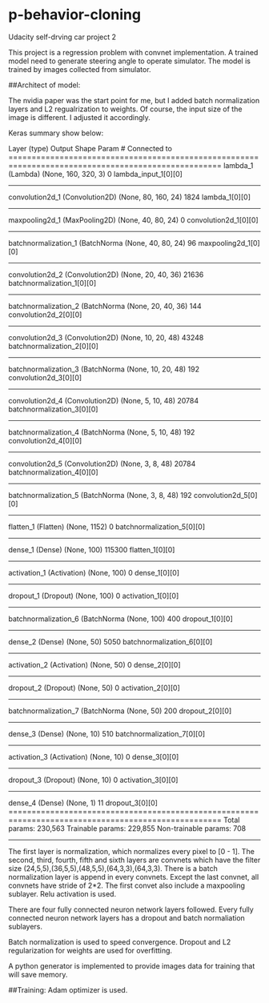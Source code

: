 # p-behavior-cloning
Udacity self-drving car project 2

This project is a regression problem with convnet implementation. A trained model need to generate steering angle to operate simulator. The model is trained by images collected from simulator.

##Architect of model:

The nvidia paper was the start point for me, but I added batch normalization layers and L2 regualrization to weights. Of course, the input size of the image is different. I adjusted it accordingly.

Keras summary show below:

Layer (type)                     Output Shape          Param \#     Connected to                     
\====================================================================================================
lambda_1 (Lambda)                (None, 160, 320, 3)   0           lambda_input_1[0][0]             
____________________________________________________________________________________________________
convolution2d_1 (Convolution2D)  (None, 80, 160, 24)   1824        lambda_1[0][0]                   
____________________________________________________________________________________________________
maxpooling2d_1 (MaxPooling2D)    (None, 40, 80, 24)    0           convolution2d_1[0][0]            
____________________________________________________________________________________________________
batchnormalization_1 (BatchNorma (None, 40, 80, 24)    96          maxpooling2d_1[0][0]             
____________________________________________________________________________________________________
convolution2d_2 (Convolution2D)  (None, 20, 40, 36)    21636       batchnormalization_1[0][0]       
____________________________________________________________________________________________________
batchnormalization_2 (BatchNorma (None, 20, 40, 36)    144         convolution2d_2[0][0]            
____________________________________________________________________________________________________
convolution2d_3 (Convolution2D)  (None, 10, 20, 48)    43248       batchnormalization_2[0][0]       
____________________________________________________________________________________________________
batchnormalization_3 (BatchNorma (None, 10, 20, 48)    192         convolution2d_3[0][0]            
____________________________________________________________________________________________________
convolution2d_4 (Convolution2D)  (None, 5, 10, 48)     20784       batchnormalization_3[0][0]       
____________________________________________________________________________________________________
batchnormalization_4 (BatchNorma (None, 5, 10, 48)     192         convolution2d_4[0][0]            
____________________________________________________________________________________________________
convolution2d_5 (Convolution2D)  (None, 3, 8, 48)      20784       batchnormalization_4[0][0]       
____________________________________________________________________________________________________
batchnormalization_5 (BatchNorma (None, 3, 8, 48)      192         convolution2d_5[0][0]            
____________________________________________________________________________________________________
flatten_1 (Flatten)              (None, 1152)          0           batchnormalization_5[0][0]       
____________________________________________________________________________________________________
dense_1 (Dense)                  (None, 100)           115300      flatten_1[0][0]                  
____________________________________________________________________________________________________
activation_1 (Activation)        (None, 100)           0           dense_1[0][0]                    
____________________________________________________________________________________________________
dropout_1 (Dropout)              (None, 100)           0           activation_1[0][0]               
____________________________________________________________________________________________________
batchnormalization_6 (BatchNorma (None, 100)           400         dropout_1[0][0]                  
____________________________________________________________________________________________________
dense_2 (Dense)                  (None, 50)            5050        batchnormalization_6[0][0]       
____________________________________________________________________________________________________
activation_2 (Activation)        (None, 50)            0           dense_2[0][0]                    
____________________________________________________________________________________________________
dropout_2 (Dropout)              (None, 50)            0           activation_2[0][0]               
____________________________________________________________________________________________________
batchnormalization_7 (BatchNorma (None, 50)            200         dropout_2[0][0]                  
____________________________________________________________________________________________________
dense_3 (Dense)                  (None, 10)            510         batchnormalization_7[0][0]       
____________________________________________________________________________________________________
activation_3 (Activation)        (None, 10)            0           dense_3[0][0]                    
____________________________________________________________________________________________________
dropout_3 (Dropout)              (None, 10)            0           activation_3[0][0]               
____________________________________________________________________________________________________
dense_4 (Dense)                  (None, 1)             11          dropout_3[0][0]                  
\====================================================================================================
Total params: 230,563
Trainable params: 229,855
Non-trainable params: 708
____________________________________________

The first layer is normalization, which normalizes every pixel to [0 - 1]. The second, third, fourth, fifth and sixth layers are convnets which have the filter size (24,5,5),(36,5,5),(48,5,5),(64,3,3),(64,3,3). There is a batch normalization layer is append in every convnets. Except the last convnet, all convnets have stride of 2*2. The first convet also include a maxpooling sublayer. Relu activation is used.

There are four fully connected neuron network layers followed. Every fully connected neuron network layers has a dropout and batch normaliation sublayers.

Batch normalization is used to speed convergence. Dropout and L2 regularization for weights are used for overfitting.

A python generator is implemented to provide images data for training that will save memory.


##Training:
Adam optimizer is used.
